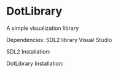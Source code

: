 # DotLibrary
A simple visualization library

Dependencies:
SDL2 library
Visual Studio

SDL2 Installation:


DotLibrary Installation:
